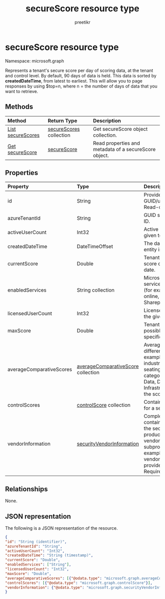 ﻿---
title: "secureScore resource type"
description: "Represents a tenant's secure score per day of scoring data, at the tenant and control level."
localization_priority: Normal
author: preetikr
ms.prod: ""
doc_type: resourcePageType
---

# secureScore resource type

Namespace: microsoft.graph

Represents a tenant's secure score per day of scoring data, at the tenant and control level. By default, 90 days of data is held. This data is sorted by **createdDateTime**, from latest to earliest. This will allow you to page responses by using $top=n, where n = the number of days of data that you want to retrieve. 

## Methods

| Method                                                    | Return Type                               | Description                                           |
| :-------------------------------------------------------- | :---------------------------------------- | :---------------------------------------------------- |
| [List secureScores](../api/security-list-securescores.md) | [secureScores](securescore.md) collection | Get secureScore object collection.                    |
| [Get secureScore](../api/securescore-get.md)              | [secureScore](securescore.md)             | Read properties and metadata of a secureScore object. |

## Properties

| Property                 | Type                                                             | Description                                                                                                                                                                    |
| :----------------------- | :--------------------------------------------------------------- | :----------------------------------------------------------------------------------------------------------------------------------------------------------------------------- |
| id                       | String                                                           | Provider-generated GUID/unique identifier. Read-only. Required.                                                                                                                |
| azureTenantId            | String                                                           | GUID string for tenant ID.                                                                                                                                                     |
| activeUserCount          | Int32                                                            | Active user count of the given tenant.                                                                                                                                         |
| createdDateTime          | DateTimeOffset                                                   | The date when the entity is created.                                                                                                                                           |
| currentScore             | Double                                                           | Tenant current attained score on specified date.                                                                                                                               |
| enabledServices          | String collection                                                | Microsoft-provided services for the tenant (for example, Exchange online, Skype, Sharepoint).                                                                                  |
| licensedUserCount        | Int32                                                            | Licensed user count of the given tenant.                                                                                                                                       |
| maxScore                 | Double                                                           | Tenant maximum possible score on specified date.                                                                                                                               |
| averageComparativeScores | [averageComparativeScore](averagecomparativescore.md) collection | Average score by different scopes (for example, average by industry, average by seating) and control category (Identity, Data, Device, Apps, Infrastructure) within the scope. |
| controlScores            | [controlScore](controlscore.md) collection                       | Contains tenant scores for a set of controls.                                                                                                                                  |
| vendorInformation        | [securityVendorInformation](securityvendorinformation.md)        | Complex type containing details about the security product/service vendor, provider, and subprovider (for example, vendor=Microsoft; provider=SecureScore). Required.          |

## Relationships

None.

## JSON representation

The following is a JSON representation of the resource.

<!-- {
  "blockType": "resource",
  "optionalProperties": [

  ],
  "@odata.type": "microsoft.graph.secureScore"
}-->

```json
{
"id": "String (identifier)",
"azureTenantId": "String",
"activeUserCount": "Int32",
"createdDateTime": "String (timestamp)",
"currentScore": "Double",
"enabledServices": ["String"],
"licensedUserCount": "Int32",
"maxScore": "Double",
"averageComparativeScores": [{"@odata.type": "microsoft.graph.averageComparativeScore"}],
"controlScores": [{"@odata.type": "microsoft.graph.controlScore"}],
"vendorInformation": {"@odata.type": "microsoft.graph.securityVendorInformation"},
}

```

<!-- uuid: 8fcb5dbc-d5aa-4681-8e31-b001d5168d79
2015-10-25 14:57:30 UTC -->

<!-- {
  "type": "#page.annotation",
  "description": "secureScore resource",
  "keywords": "",
  "section": "documentation",
  "tocPath": ""
}-->
